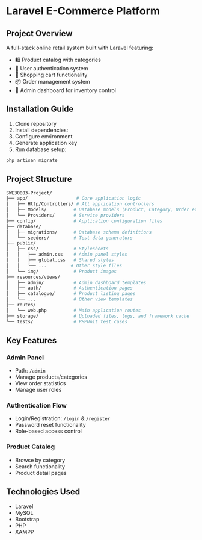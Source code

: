 # Laravel E-Commerce Platform

## Project Overview
A full-stack online retail system built with Laravel featuring:
- 🛍️ Product catalog with categories
- 👥 User authentication system
- 🛒 Shopping cart functionality
- 📦 Order management system
- 👔 Admin dashboard for inventory control

## Installation Guide
1. Clone repository
2. Install dependencies:
3. Configure environment
4. Generate application key
5. Run database setup:
```bash
php artisan migrate
```
## Project Structure
```bash
SWE30003-Project/
├── app/                  # Core application logic
│   ├── Http/Controllers/ # All application controllers
│   ├── Models/          # Database models (Product, Category, Order etc.)
│   └── Providers/       # Service providers
├── config/              # Application configuration files
├── database/
│   ├── migrations/      # Database schema definitions
│   └── seeders/         # Test data generators
├── public/
│   ├── css/             # Stylesheets
│   │   ├── admin.css    # Admin panel styles
│   │   ├── global.css   # Shared styles
│   │   └── ...         # Other style files
│   └── img/             # Product images
├── resources/views/
│   ├── admin/           # Admin dashboard templates
│   ├── auth/            # Authentication pages
│   ├── catalogue/       # Product listing pages
│   └── ...              # Other view templates
├── routes/
│   └── web.php          # Main application routes
├── storage/             # Uploaded files, logs, and framework cache
└── tests/               # PHPUnit test cases
```

## Key Features
### Admin Panel
- Path: `/admin`
- Manage products/categories
- View order statistics
- Manage user roles

### Authentication Flow
- Login/Registration: `/login` & `/register`
- Password reset functionality
- Role-based access control

### Product Catalog
- Browse by category
- Search functionality
- Product detail pages

## Technologies Used
- Laravel 
- MySQL
- Bootstrap 
- PHP 
- XAMPP